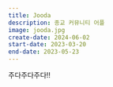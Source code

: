 ```yaml
---
title: Jooda
description: 종교 커뮤니티 어플
image: jooda.jpg
create-date: 2024-06-02
start-date: 2023-03-20
end-date: 2023-05-23
---
```


주다주다주다!!
